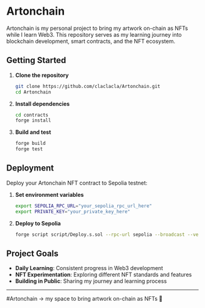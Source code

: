 # Artonchain

Artonchain is my personal project to bring my artwork on-chain as NFTs while I learn Web3. This repository serves as my learning journey into blockchain development, smart contracts, and the NFT ecosystem.

## Getting Started

1. **Clone the repository**
   ```bash
   git clone https://github.com/claclacla/Artonchain.git
   cd Artonchain
   ```

2. **Install dependencies**
   ```bash
   cd contracts
   forge install
   ```

3. **Build and test**
   ```bash
   forge build
   forge test
   ```

## Deployment

Deploy your Artonchain NFT contract to Sepolia testnet:

1. **Set environment variables**
   ```bash
   export SEPOLIA_RPC_URL="your_sepolia_rpc_url_here"
   export PRIVATE_KEY="your_private_key_here"
   ```

2. **Deploy to Sepolia**
   ```bash
   forge script script/Deploy.s.sol --rpc-url sepolia --broadcast --verify
   ```

## Project Goals

- **Daily Learning**: Consistent progress in Web3 development
- **NFT Experimentation**: Exploring different NFT standards and features
- **Building in Public**: Sharing my journey and learning process

---

#Artonchain → my space to bring artwork on-chain as NFTs 🎨